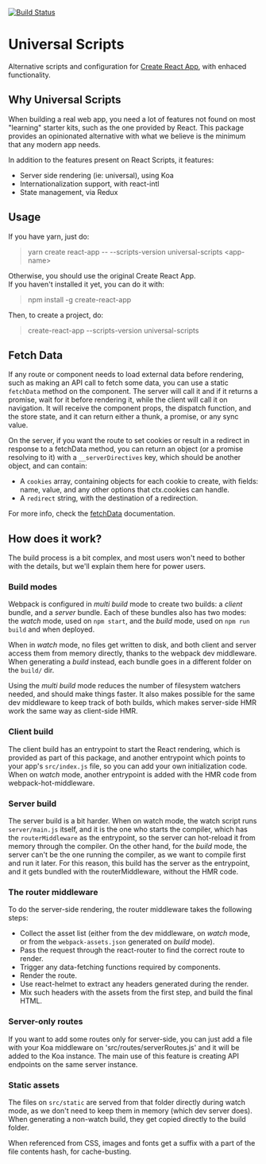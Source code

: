 [![Build Status](https://travis-ci.org/GlueDigital/universal-scripts.svg?branch=master)](https://travis-ci.org/GlueDigital/universal-scripts)

# Universal Scripts
Alternative scripts and configuration for [Create React App](https://github.com/facebookincubator/create-react-app), with enhaced functionality.

## Why Universal Scripts
When building a real web app, you need a lot of features not found on most "learning" starter kits, such as the one provided by React. This package provides an opinionated alternative with what we believe is the minimum that any modern app needs.

In addition to the features present on React Scripts, it features:
 - Server side rendering (ie: universal), using Koa
 - Internationalization support, with react-intl
 - State management, via Redux

## Usage
If you have yarn, just do:
> yarn create react-app -- --scripts-version universal-scripts &lt;app-name&gt;

Otherwise, you should use the original Create React App.<br>
If you haven't installed it yet, you can do it with:
> npm install -g create-react-app

Then, to create a project, do:
> create-react-app --scripts-version universal-scripts <app-name>

## Fetch Data
If any route or component needs to load external data before rendering, such as making an API call to fetch some data, you can use a static `fetchData` method on the component. The server will call it and if it returns a promise, wait for it before rendering it, while the client will call it on navigation. It will receive the component props, the dispatch function, and the store state, and it can return either a thunk, a promise, or any sync value.

On the server, if you want the route to set cookies or result in a redirect in response to a fetchData method, you can return an object (or a promise resolving to it) with a `__serverDirectives` key, which should be another object, and can contain:
 - A `cookies` array, containing objects for each cookie to create, with fields: name, value, and any other options that ctx.cookies can handle.
 - A `redirect` string, with the destination of a redirection.

For more info, check the [fetchData](lib/fetchData.js) documentation.

## How does it work?
The build process is a bit complex, and most users won't need to bother with the details, but we'll explain them here for power users.

### Build modes
Webpack is configured in *multi build* mode to create two builds: a *client* bundle, and a *server* bundle.
Each of these bundles also has two modes: the *watch* mode, used on `npm start`, and the *build* mode, used on `npm run build` and when deployed.

When in *watch* mode, no files get written to disk, and both client and server access them from memory directly, thanks to the webpack dev middleware. When generating a *build* instead, each bundle goes in a different folder on the `build/` dir.

Using the *multi build* mode reduces the number of filesystem watchers needed, and should make things faster. It also makes possible for the same dev middleware to keep track of both builds, which makes server-side HMR work the same way as client-side HMR.

### Client build
The client build has an entrypoint to start the React rendering, which is provided as part of this package, and another entrypoint which points to your app's `src/index.js` file, so you can add your own initialization code. When on *watch* mode, another entrypoint is added with the HMR code from webpack-hot-middleware.

### Server build
The server build is a bit harder. When on watch mode, the watch script runs `server/main.js` itself, and it is the one who starts the compiler, which has the `routerMiddleware` as the entrypoint, so the server can hot-reload it from memory through the compiler. On the other hand, for the *build* mode, the server can't be the one running the compiler, as we want to compile first and run it later. For this reason, this build has the server as the entrypoint, and it gets bundled with the routerMiddleware, without the HMR code.

### The router middleware
To do the server-side rendering, the router middleware takes the following steps:
- Collect the asset list (either from the dev middleware, on *watch* mode, or from the `webpack-assets.json` generated on *build* mode).
- Pass the request through the react-router to find the correct route to render.
- Trigger any data-fetching functions required by components.
- Render the route.
- Use react-helmet to extract any headers generated during the render.
- Mix such headers with the assets from the first step, and build the final HTML.

### Server-only routes
If you want to add some routes only for server-side, you can just add a file with your Koa middleware on 'src/routes/serverRoutes.js' and it will be added to the Koa instance. The main use of this feature is creating API endpoints on the same server instance.

### Static assets
The files on `src/static` are served from that folder directly during watch mode, as we don't need to keep them in memory (which dev server does). When generating a non-watch build, they get copied directly to the build folder.

When referenced from CSS, images and fonts get a suffix with a part of the file contents hash, for cache-busting.
